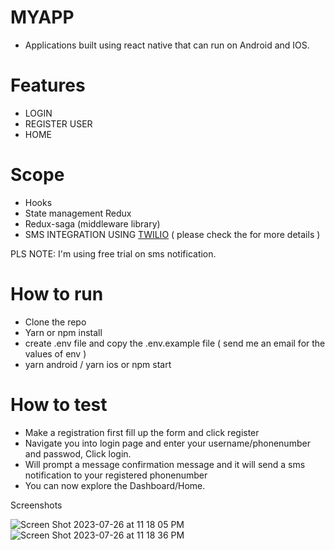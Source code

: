 # MYAPP
- Applications built using react native that can run on Android and IOS.

# Features
 - LOGIN
 - REGISTER USER
 - HOME

# Scope 
 - Hooks
 - State management Redux
 - Redux-saga (middleware library)
 - SMS INTEGRATION USING [TWILIO](https://www.twilio.com/en-us) ( please check the for more details )

PLS NOTE: I'm using free trial on sms notification. 

# How to run

- Clone the repo
- Yarn or npm install
- create .env file and copy the .env.example file ( send me an email for the values of env )
- yarn android / yarn ios or npm start

# How to test

- Make a registration first fill up the form and click register
- Navigate you into login page and enter your username/phonenumber and passwod, Click login.
- Will prompt a message confirmation message and it will send a sms notification to your registered phonenumber
- You can now explore the Dashboard/Home. 



Screenshots 

  ![Screen Shot 2023-07-26 at 11 18 05 PM](https://github.com/jomarx44/myApp/assets/74890149/9d544c9b-9f84-43e7-bdd9-e133bf14f615)
     ![Screen Shot 2023-07-26 at 11 18 36 PM](https://github.com/jomarx44/myApp/assets/74890149/c20a2f26-38ab-490e-8925-3cb607ce391f)
